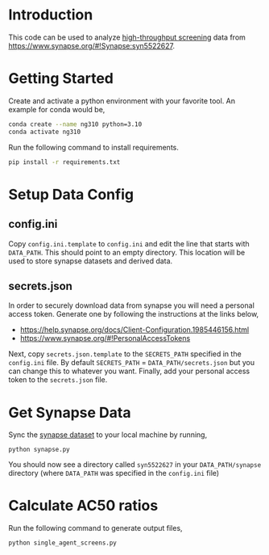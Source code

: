 # Introduction

This code can be used to analyze [high-throughput screening](https://en.wikipedia.org/wiki/High-throughput_screening)
data from https://www.synapse.org/#!Synapse:syn5522627.


# Getting Started 

Create and activate a python environment with your favorite tool. 
An example for conda would be, 

```bash
conda create --name ng310 python=3.10
conda activate ng310
```

Run the following command to install requirements. 

```bash
pip install -r requirements.txt
```


# Setup Data Config

## config.ini 

Copy `config.ini.template` to `config.ini` and edit the line that starts with `DATA_PATH`. 
This should point to an empty directory.
This location will be used to store synapse datasets and derived data.
 

## secrets.json

In order to securely download data from synapse you will need a personal access token. 
Generate one by following the instructions at the links below, 

* https://help.synapse.org/docs/Client-Configuration.1985446156.html
* https://www.synapse.org/#!PersonalAccessTokens

Next, copy `secrets.json.template` to the `SECRETS_PATH` specified in the `config.ini` file. 
By default `SECRETS_PATH` = `DATA_PATH/secrets.json` but you can change 
this to whatever you want. Finally, add your personal access token to the `secrets.json` file. 

# Get Synapse Data

Sync the [synapse dataset](https://www.synapse.org/#!Synapse:syn5522627)
to your local machine by running, 

```
python synapse.py
```

You should now see a directory called `syn5522627` in your 
`DATA_PATH/synapse` directory (where `DATA_PATH` was specified in the `config.ini` file)

# Calculate AC50 ratios

Run the following command to generate output files, 

```
python single_agent_screens.py
```
